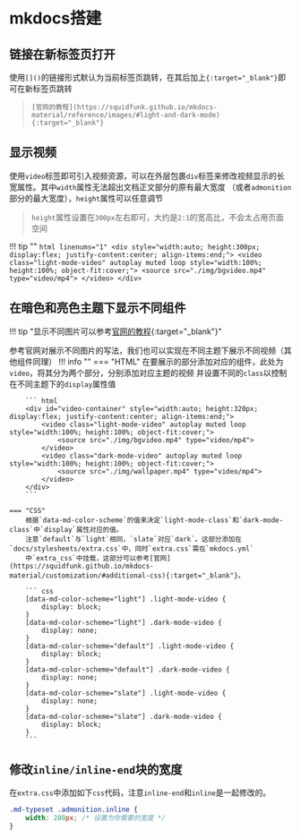 # mkdocs搭建

## 链接在新标签页打开
使用`[]()`的链接形式默认为当前标签页跳转，在其后加上`{:target="_blank"}`即可在新标签页跳转

> `[官网的教程](https://squidfunk.github.io/mkdocs-material/reference/images/#light-and-dark-mode){:target="_blank"}`

## 显示视频
使用`video`标签即可引入视频资源，可以在外层包裹`div`标签来修改视频显示的长宽属性。其中`width`属性无法超出文档正文部分的原有最大宽度
（或者`admonition`部分的最大宽度），`height`属性可以任意调节

> `height`属性设置在`300px`左右即可，大约是`2:1`的宽高比，不会太占用页面空间

!!! tip ""
    ``` html linenums="1"
    <div style="width:auto; height:300px; display:flex; justify-content:center; align-items:end;">
        <video class="light-mode-video" autoplay muted loop style="width:100%; height:100%; object-fit:cover;">
            <source src="./img/bgvideo.mp4" type="video/mp4">
        </video>
    </div>
    ```

## 在暗色和亮色主题下显示不同组件
!!! tip "显示不同图片可以参考[官网的教程](https://squidfunk.github.io/mkdocs-material/reference/images/#light-and-dark-mode){:target="_blank"}"

参考官网对展示不同图片的写法，我们也可以实现在不同主题下展示不同视频（其他组件同理）
!!! info ""
    === "HTML"
        在要展示的部分添加对应的组件，此处为`video`，将其分为两个部分，分别添加对应主题的视频
        并设置不同的`class`以控制在不同主题下的`display`属性值
    
        ``` html 
        <div id="video-container" style="width:auto; height:320px; display:flex; justify-content:center; align-items:end;">
            <video class="light-mode-video" autoplay muted loop style="width:100%; height:100%; object-fit:cover;">
                <source src="./img/bgvideo.mp4" type="video/mp4">
            </video>
            <video class="dark-mode-video" autoplay muted loop style="width:100%; height:100%; object-fit:cover;">
                <source src="./img/wallpaper.mp4" type="video/mp4">
            </video>
        </div>
        ```

    === "CSS"
        根据`data-md-color-scheme`的值来决定`light-mode-class`和`dark-mode-class`中`display`属性对应的值。
        注意`default`与`light`相同，`slate`对应`dark`。这部分添加在`docs/stylesheets/extra.css`中，同时`extra.css`需在`mkdocs.yml`
        中`extra_css`中挂载，这部分可以参考[官网](https://squidfunk.github.io/mkdocs-material/customization/#additional-css){:target="_blank"}。

        ``` css 
        [data-md-color-scheme="light"] .light-mode-video {
            display: block;
        }
        [data-md-color-scheme="light"] .dark-mode-video {
            display: none;
        }
        [data-md-color-scheme="default"] .light-mode-video {
            display: block;
        }
        [data-md-color-scheme="default"] .dark-mode-video {
            display: none;
        }
        [data-md-color-scheme="slate"] .light-mode-video {
            display: none;
        }
        [data-md-color-scheme="slate"] .dark-mode-video {
            display: block;
        }
        ```

## 修改`inline/inline-end`块的宽度
在`extra.css`中添加如下`css`代码，注意`inline-end`和`inline`是一起修改的。
``` css 
.md-typeset .admonition.inline {
    width: 280px; /* 设置为你需要的宽度 */
}
```